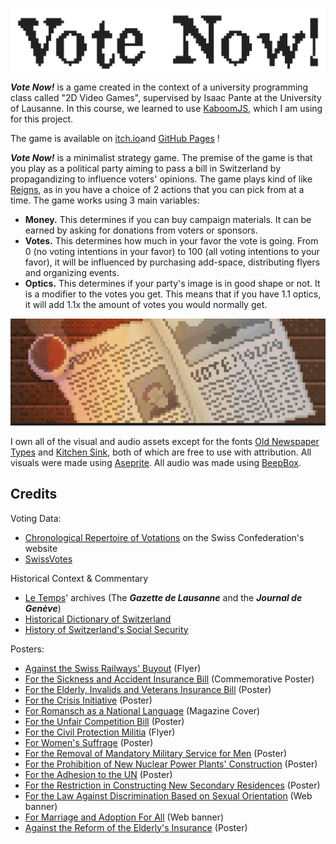 ![Vote Now!](README_Materials/Title.gif)

***Vote Now!*** is a game created in the context of a university programming class called "2D Video Games", supervised by Isaac Pante at the University of Lausanne. In this course, we learned to use [KaboomJS](https://kaboomjs.com/), which I am using for this project.

The game is available on [itch.io](https://jrante.itch.io/vote-now)and [GitHub Pages](https://antejr.github.io/Vote_Now/) !

***Vote Now!*** is a minimalist strategy game. The premise of the game is that you play as a political party aiming to pass a bill in Switzerland by propagandizing to influence voters' opinions. The game plays kind of like [Reigns](https://store.steampowered.com/app/474750/Reigns/), as in you have a choice of 2 actions that you can pick from at a time. The game works using 3 main variables:

* **Money.** This determines if you can buy campaign materials. It can be earned by asking for donations from voters or sponsors.
* **Votes.** This determines how much in your favor the vote is going. From 0 (no voting intentions in your favor) to 100 (all voting intentions to your favor), it will be influenced by purchasing add-space, distributing flyers and organizing events.
* **Optics.** This determines if your party's image is in good shape or not. It is a modifier to the votes you get. This means that if you have 1.1 optics, it will add 1.1x the amount of votes you would normally get.

![Vote Now! Journal Event](README_Materials/Pub_Journal.gif)

I own all of the visual and audio assets except for the fonts [Old Newspaper Types](https://www.dafont.com/oldnewspapertypes.font) and [Kitchen Sink](https://polyducks.itch.io/kitchen-sink-textmode-font), both of which are free to use with attribution. All visuals were made using [Aseprite](https://www.aseprite.org/). All audio was made using [BeepBox](https://www.beepbox.co/).

## Credits

Voting Data:

* [Chronological Repertoire of Votations](https://www.bk.admin.ch/ch/f/pore/va/vab_2_2_4_1.html?lang=fr) on the Swiss Confederation's website
* [SwissVotes](https://swissvotes.ch/page/home)

Historical Context & Commentary

* [Le Temps](https://www.letempsarchives.ch/)' archives (The ___Gazette de Lausanne___ and the ___Journal de Genève___)
* [Historical Dictionary of Switzerland](https://hls-dhs-dss.ch/fr/)
* [History of Switzerland's Social Security](https://www.histoiredelasecuritesociale.ch/synthese)

Posters:

* [Against the Swiss Railways' Buyout](https://hls-dhs-dss.ch/fr/articles/042003/2012-11-27/) (Flyer)
* [For the Sickness and Accident Insurance Bill](https://www.histoiredelasecuritesociale.ch/synthese#c63) (Commemorative Poster)
* [For the Elderly, Invalids and Veterans Insurance Bill](https://www.histoiredelasecuritesociale.ch/synthese#c69) (Poster)
* [For the Crisis Initiative](https://www.posters.nb.admin.ch/discovery/fulldisplay?docid=alma991000511849703978&context=L&vid=41SNL_53_INST:posters&lang=fr&search_scope=MyInstitution&adaptor=Local%20Search%20Engine&tab=LibraryCatalog&query=any,contains,initiative%20de%20crise&offset=0) (Poster)
* [For Romansch as a National Language](https://hls-dhs-dss.ch/fr/articles/024594/2012-06-19/) (Magazine Cover)
* [For the Unfair Competition Bill](https://www.swissinfo.ch/fre/un-si%C3%A8cle-d-affiches-politiques--muscl%C3%A9es-/257884) (Poster)
* [For the Civil Protection Militia](https://www.posters.nb.admin.ch/discovery/fulldisplay?docid=alma991000140679703978&context=L&vid=41SNL_53_INST:posters&lang=fr&search_scope=MyInstitution&adaptor=Local%20Search%20Engine&tab=LibraryCatalog&query=any,contains,zivilschutz&offset=0) (Flyer)
* [For Women's Suffrage](https://www.posters.nb.admin.ch/discovery/fulldisplay?docid=alma991000208909703978&context=L&vid=41SNL_53_INST:posters&lang=fr&search_scope=MyInstitution&adaptor=Local%20Search%20Engine&tab=LibraryCatalog&query=any,contains,Mitspracherecht%20der%20Frauen%20auch%20im%20Bund&offset=0) (Poster)
* [For the Removal of Mandatory Military Service for Men](https://swissvotes.ch/vote/357.00) (Poster)
* [For the Prohibition of New Nuclear Power Plants' Construction](https://www.posters.nb.admin.ch/discovery/fulldisplay?docid=alma991000400309703978&context=L&vid=41SNL_53_INST:posters&lang=fr&search_scope=MyInstitution&adaptor=Local%20Search%20Engine&tab=LibraryCatalog&query=any,contains,nucl%C3%A9aire&offset=0) (Poster)
* [For the Adhesion to the UN](https://swissvotes.ch/vote/485.00?term=%22ONU%22#search) (Poster)
* [For the Restriction in Constructing New Secondary Residences](https://espazium.s3.eu-central-1.amazonaws.com/files/migration/images/586d022dd521d.jpg) (Poster)
* [For the Law Against Discrimination Based on Sexual Orientation](https://www.psju.ch/wp-content/uploads/2020/02/StopalahaineOUI.png) (Web banner)
* [For Marriage and Adoption For All](https://www.mariage-oui.ch/typo3conf/ext/va_template/Resources/Public/img/og-image-fr.jpg) (Web banner)
* [Against the Reform of the Elderly's Insurance](https://www.watson.ch/fr/imgdb/ce9f/Qx,A,0,0,5751,3834,2396,1597,958,639/4784293144599269) (Poster)
